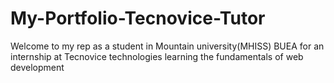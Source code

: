 # My-Portfolio-Tecnovice-Tutor
Welcome to my rep as a student in Mountain university(MHISS) BUEA for an internship at Tecnovice technologies learning the fundamentals of web development
